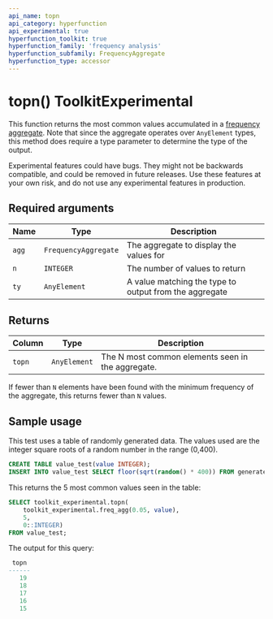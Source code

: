```yaml
---
api_name: topn
api_category: hyperfunction
api_experimental: true
hyperfunction_toolkit: true
hyperfunction_family: 'frequency analysis'
hyperfunction_subfamily: FrequencyAggregate
hyperfunction_type: accessor
---
```


# topn()  <tag type="toolkit">Toolkit</tag><tag type="experimental">Experimental</tag>
This function returns the most common values accumulated in a 
[frequency aggregate][freq_agg]. Note that 
since the aggregate operates over `AnyElement` types, this method does require 
a type parameter to determine the type of the output.

<highlight type="warning">
Experimental features could have bugs. They might not be backwards compatible,
and could be removed in future releases. Use these features at your own risk, and
do not use any experimental features in production.
</highlight>

## Required arguments

|Name|Type|Description|
|-|-|-|
|`agg`|`FrequencyAggregate`|The aggregate to display the values for|
|`n`|`INTEGER`|The number of values to return|
|`ty`|`AnyElement`|A value matching the type to output from the aggregate|

## Returns

|Column|Type|Description|
|-|-|-|
|`topn`|`AnyElement`|The N most common elements seen in the aggregate.|

If fewer than `N` elements have been found with the minimum
frequency of the aggregate, this returns fewer than `N` values.

## Sample usage
This test uses a table of randomly generated data. The values used are the 
integer square roots of a random number in the range (0,400).
```sql
CREATE TABLE value_test(value INTEGER);
INSERT INTO value_test SELECT floor(sqrt(random() * 400)) FROM generate_series(1,100000);
```

This returns the 5 most common values seen in the table:
```sql
SELECT toolkit_experimental.topn(
    toolkit_experimental.freq_agg(0.05, value), 
    5, 
    0::INTEGER) 
FROM value_test;
```

The output for this query:
```sql
 topn 
------
   19
   18
   17
   16
   15
```

[freq_agg]: /hyperfunctions/frequency-analysis/freq_agg/
